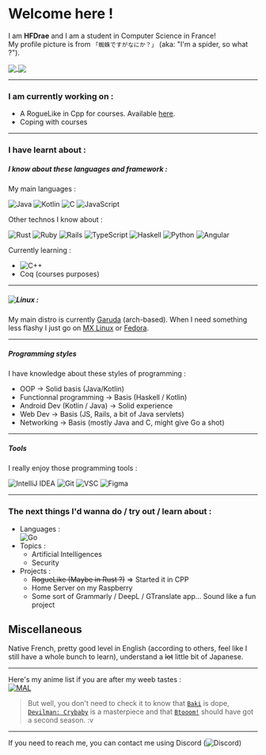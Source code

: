 # Welcome here !
I am **HFDrae** and I am a student in Computer Science in France!  
My profile picture is from `「蜘蛛ですがなにか？」` (aka: "I'm a spider, so what ?"). 

<a href="https://github-readme-stats.vercel.app/api?username=HFDrae&show_icons=true&theme=tokyonight">
  <img align="center" src="https://github-readme-stats.vercel.app/api?username=HFDrae&show_icons=true&theme=tokyonight" />
</a>
<a href="https://github-readme-stats.vercel.app/api/top-langs/?username=HFDrae&layout=compact&count_private=true&theme=tokyonight">
  <img align="center" src="https://github-readme-stats.vercel.app/api/top-langs/?username=HFDrae&layout=compact&count_private=true&theme=tokyonight&langs_count=10" />
</a>

---  

### I am currently working on :
- A RogueLike in Cpp for courses. Available [here](https://github.com/HFDrae/RoguEngine).
- Coping with courses

---  


### I have learnt about :

##### I know about these languages and framework :

My main languages :

![Java](https://img.shields.io/badge/java-%23ED8B00.svg?style=for-the-badge&logo=java&logoColor=white) ![Kotlin](https://img.shields.io/badge/kt-%230095D5.svg?style=for-the-badge&logo=kotlin&logoColor=white) ![C](https://img.shields.io/badge/c-%2300599C.svg?style=for-the-badge&logo=c&logoColor=white) ![JavaScript](https://img.shields.io/badge/js-%23323330.svg?style=for-the-badge&logo=javascript&logoColor=%23F7DF1E) 

Other technos I know about :

![Rust](https://img.shields.io/badge/rust-%23000000.svg?style=for-the-badge&logo=rust&logoColor=white) ![Ruby](https://img.shields.io/badge/ruby-%23CC342D.svg?style=for-the-badge&logo=ruby&logoColor=white)  ![Rails](https://img.shields.io/badge/rails-%23CC0000.svg?style=for-the-badge&logo=ruby-on-rails&logoColor=white) ![TypeScript](https://img.shields.io/badge/ts-%23007ACC.svg?style=for-the-badge&logo=typescript&logoColor=white) ![Haskell](https://img.shields.io/badge/Haskell-5D4F85?style=for-the-badge&logo=haskell&logoColor=white) ![Python](https://img.shields.io/badge/py-3670A0?style=for-the-badge&logo=python&logoColor=ffdd54) ![Angular](https://img.shields.io/badge/angular-%23DD0031.svg?style=for-the-badge&logo=angular&logoColor=white)

Currently learning :

- ![C++](https://img.shields.io/badge/c++-%2300599C.svg?style=for-the-badge&logo=c%2B%2B&logoColor=white)  
- Coq (courses purposes)

---

##### ![Linux](https://img.shields.io/badge/Linux-FCC624?style=for-the-badge&logo=linux&logoColor=black) :

My main distro is currently [Garuda](https://garudalinux.org/) (arch-based). When I need something less flashy I just go on [MX Linux](https://mxlinux.org/) or [Fedora](https://getfedora.org/).


---

##### Programming styles
I have knowledge about these styles of programming :
- OOP -> Solid basis (Java/Kotlin)
- Functionnal programming -> Basis (Haskell / Kotlin)
- Android Dev (Kotlin / Java) -> Solid experience
- Web Dev -> Basis (JS, Rails, a bit of Java servlets)
- Networking -> Basis (mostly Java and C, might give Go a shot)

---

##### Tools

I really enjoy those programming tools :  

![IntelliJ IDEA](https://img.shields.io/badge/IntelliJIDEA-000000.svg?style=for-the-badge&logo=intellij-idea&logoColor=white)  ![Git](https://img.shields.io/badge/git-%23F05033.svg?style=for-the-badge&logo=git&logoColor=white) ![VSC](https://img.shields.io/badge/Visual_Studio_Code-0078D4?style=for-the-badge&logo=visual%20studio%20code&logoColor=white) ![Figma](https://img.shields.io/badge/Figma-F24E1E?style=for-the-badge&logo=figma&logoColor=white)

---  

### The next things I'd wanna do / try out / learn about :
- Languages :  
    ![Go](https://img.shields.io/badge/go-%2300ADD8.svg?style=for-the-badge&logo=go&logoColor=white)
- Topics :
  - Artificial Intelligences
  - Security
- Projects :
  - ~~RogueLike (Maybe in Rust ?)~~ => Started it in CPP
  - Home Server on my Raspberry
  - Some sort of Grammarly / DeepL / GTranslate app... Sound like a fun project

## Miscellaneous

Native French, pretty good level in English (according to others, feel like I still have a whole bunch to learn), understand a ~~lot~~ little bit of Japanese.  

--- 

Here's my anime list if you are after my weeb tastes :  
[![MAL](https://img.shields.io/badge/Draeel-2E51A2?style=for-the-badge&logo=myanimelist&logoColor=white)](https://myanimelist.net/profile/Draeel)
> But well, you don't need to check it to know that [`Baki`](https://myanimelist.net/anime/34443) is dope, [`Devilman: Crybaby`](https://myanimelist.net/anime/35120/) is a masterpiece and that [`Btooom!`](https://myanimelist.net/manga/20593) should have got a second season. :v  

---

If you need to reach me, you can contact me using Discord (![Discord](https://badgen.net/badge/%20/Dra%23%35092?icon=discord&color=purple)) 
